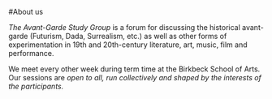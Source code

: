 #About us

*The Avant-Garde Study Group* is a forum for discussing the historical avant-garde (Futurism, Dada, Surrealism, etc.) as well as other forms of experimentation in 19th and 20th-century literature, art, music, film and performance.



We meet every other week during term time at the Birkbeck School of Arts. Our sessions are *open to all, run collectively and shaped by the interests of the participants.* 
